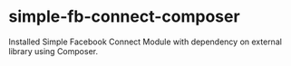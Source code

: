 # simple-fb-connect-composer
Installed Simple Facebook Connect Module with dependency on external library using Composer.
